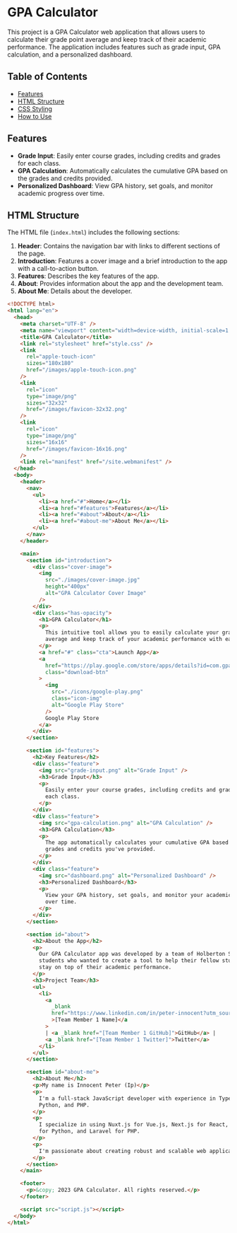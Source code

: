 # GPA Calculator

This project is a GPA Calculator web application that allows users to calculate their grade point average and keep track of their academic performance. The application includes features such as grade input, GPA calculation, and a personalized dashboard.

## Table of Contents

- [Features](#features)
- [HTML Structure](#html-structure)
- [CSS Styling](#css-styling)
- [How to Use](#how-to-use)


## Features

- **Grade Input**: Easily enter course grades, including credits and grades for each class.
- **GPA Calculation**: Automatically calculates the cumulative GPA based on the grades and credits provided.
- **Personalized Dashboard**: View GPA history, set goals, and monitor academic progress over time.

## HTML Structure

The HTML file (`index.html`) includes the following sections:

1. **Header**: Contains the navigation bar with links to different sections of the page.
2. **Introduction**: Features a cover image and a brief introduction to the app with a call-to-action button.
3. **Features**: Describes the key features of the app.
4. **About**: Provides information about the app and the development team.
5. **About Me**: Details about the developer.

```html
<!DOCTYPE html>
<html lang="en">
  <head>
    <meta charset="UTF-8" />
    <meta name="viewport" content="width=device-width, initial-scale=1.0" />
    <title>GPA Calculator</title>
    <link rel="stylesheet" href="style.css" />
    <link
      rel="apple-touch-icon"
      sizes="180x180"
      href="/images/apple-touch-icon.png"
    />
    <link
      rel="icon"
      type="image/png"
      sizes="32x32"
      href="/images/favicon-32x32.png"
    />
    <link
      rel="icon"
      type="image/png"
      sizes="16x16"
      href="/images/favicon-16x16.png"
    />
    <link rel="manifest" href="/site.webmanifest" />
  </head>
  <body>
    <header>
      <nav>
        <ul>
          <li><a href="#">Home</a></li>
          <li><a href="#features">Features</a></li>
          <li><a href="#about">About</a></li>
          <li><a href="#about-me">About Me</a></li>
        </ul>
      </nav>
    </header>

    <main>
      <section id="introduction">
        <div class="cover-image">
          <img
            src="./images/cover-image.jpg"
            height="400px"
            alt="GPA Calculator Cover Image"
          />
        </div>
        <div class="has-opacity">
          <h1>GPA Calculator</h1>
          <p>
            This intuitive tool allows you to easily calculate your grade point
            average and keep track of your academic performance with ease.
          </p>
          <a href="#" class="cta">Launch App</a>
          <a
            href="https://play.google.com/store/apps/details?id=com.gpa.calculator"
            class="download-btn"
          >
            <img
              src="./icons/google-play.png"
              class="icon-img"
              alt="Google Play Store"
            />
            Google Play Store
          </a>
        </div>
      </section>

      <section id="features">
        <h2>Key Features</h2>
        <div class="feature">
          <img src="grade-input.png" alt="Grade Input" />
          <h3>Grade Input</h3>
          <p>
            Easily enter your course grades, including credits and grades for
            each class.
          </p>
        </div>
        <div class="feature">
          <img src="gpa-calculation.png" alt="GPA Calculation" />
          <h3>GPA Calculation</h3>
          <p>
            The app automatically calculates your cumulative GPA based on the
            grades and credits you've provided.
          </p>
        </div>
        <div class="feature">
          <img src="dashboard.png" alt="Personalized Dashboard" />
          <h3>Personalized Dashboard</h3>
          <p>
            View your GPA history, set goals, and monitor your academic progress
            over time.
          </p>
        </div>
      </section>

      <section id="about">
        <h2>About the App</h2>
        <p>
          Our GPA Calculator app was developed by a team of Holberton School
          students who wanted to create a tool to help their fellow students
          stay on top of their academic performance.
        </p>
        <h3>Project Team</h3>
        <ul>
          <li>
            <a
              _blank
              href="https://www.linkedin.com/in/peter-innocent?utm_source=share&utm_campaign=share_via&utm_content=profile"
              >[Team Member 1 Name]</a
            >
            | <a _blank href="[Team Member 1 GitHub]">GitHub</a> |
            <a _blank href="[Team Member 1 Twitter]">Twitter</a>
          </li>
        </ul>
      </section>

      <section id="about-me">
        <h2>About Me</h2>
        <p>My name is Innocent Peter (Ip)</p>
        <p>
          I'm a full-stack JavaScript developer with experience in TypeScript,
          Python, and PHP.
        </p>
        <p>
          I specialize in using Nuxt.js for Vue.js, Next.js for React, Djongo
          for Python, and Laravel for PHP.
        </p>
        <p>
          I'm passionate about creating robust and scalable web applications.
        </p>
      </section>
    </main>

    <footer>
      <p>&copy; 2023 GPA Calculator. All rights reserved.</p>
    </footer>

    <script src="script.js"></script>
  </body>
</html>
```

